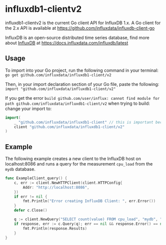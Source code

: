 # influxdb1-clientv2
influxdb1-clientv2 is the current Go client API for InfluxDB 1.x. A Go client for the 2.x API is available at https://github.com/influxdata/influxdb-client-go

InfluxDB is an open-source distributed time series database, find more about [InfluxDB](https://www.influxdata.com/time-series-platform/influxdb/) at https://docs.influxdata.com/influxdb/latest

## Usage
To import into your Go project, run the following command in your terminal:
`go get github.com/influxdata/influxdb1-client/v2`

Then, in your import declaration section of your Go file, paste the following:
`import "github.com/influxdata/influxdb1-client/v2"`

If you get the error `build github.com/user/influx: cannot find module for path github.com/influxdata/influxdb1-client/v2` when trying to build:
change your import to:
```go
import(
	_ "github.com/influxdata/influxdb1-client" // this is important because of the bug in go mod
	client "github.com/influxdata/influxdb1-client/v2"
)
```

## Example
The following example creates a new client to the InfluxDB host on localhost:8086 and runs a query for the measurement `cpu_load` from the `mydb` database. 
``` go
func ExampleClient_query() {
	c, err := client.NewHTTPClient(client.HTTPConfig{
		Addr: "http://localhost:8086",
	})
	if err != nil {
		fmt.Println("Error creating InfluxDB Client: ", err.Error())
	}
	defer c.Close()

	q := client.NewQuery("SELECT count(value) FROM cpu_load", "mydb", "")
	if response, err := c.Query(q); err == nil && response.Error() == nil {
		fmt.Println(response.Results)
	}
}
```
